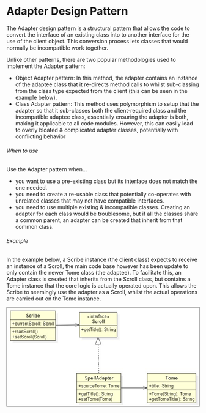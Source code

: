 Adapter Design Pattern
===

The Adapter design pattern is a structural pattern that allows the code to convert the interface of an existing class into to another interface for the use of the client object. This conversion process lets classes that would normally be incompatible work together.

Unlike other patterns, there are two popular methodologies used to implement the Adapter pattern:

+ Object Adapter pattern: In this method, the adapter contains an instance of the adaptee class that it re-directs method calls to whilst sub-classing from the class type expected from the client (this can be seen in the example below).
+ Class Adapter pattern: This method uses polymorphism to setup that the adapter so that it sub-classes both the client-required class and the incompatible adaptee class, essentially ensuring the adapter is both, making it applicable to all code modules. However, this can easily lead to overly bloated & complicated adapter classes, potentially with conflicting behavior

###### When to use

Use the Adapter pattern when...

+ you want to use a pre-existing class but its interface does not match the one needed.
+ you need to create a re-usable class that potentially co-operates with unrelated classes that may not have compatible interfaces.
+ you need to use multiple existing & incompatible classes. Creating an adapter for each class would be troublesome, but if all the classes share a common parent, an adapter can be created that inherit from that common class.

###### Example

In the example below, a Scribe instance (the client class) expects to receive an instance of a Scroll, the main code base however has been update to only contain the newer Tome class (the adaptee). To facilitate this, an Adapter class is created that inherits from the Scroll class, but contains a Tome instance that the core logic is actually operated upon. This allows the Scribe to seemingly use the adapter as a Scroll, whilst the actual operations are carried out on the Tome instance.

<p align="center">
	<img style="border: 1px solid grey;" src="https://raw.githubusercontent.com/CaptainHillman/Liopleurodon/develop/design_patterns/diagram_adapter.jpg"/>
</p>